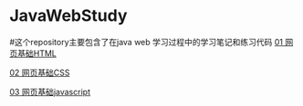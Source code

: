 # JavaWebStudy
#这个repository主要包含了在java web 学习过程中的学习笔记和练习代码
[01 网页基础HTML](https://github.com/VitasYuan/JavaWebStudy/blob/master/HTML_EXC/note/note.txt "title")  

[02 网页基础CSS](https://github.com/VitasYuan/JavaWebStudy/blob/master/CSS_EXC/note/cssnote.txt "title")

[03 网页基础javascript](https://github.com/VitasYuan/JavaWebStudy/blob/master/JS_EXC/note/jsnote.txt "title")